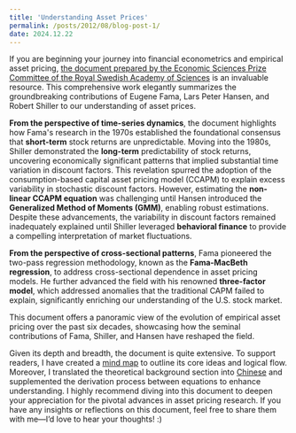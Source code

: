 ```yaml
---
title: 'Understanding Asset Prices'
permalink: /posts/2012/08/blog-post-1/
date: 2024.12.22
---
```


If you are beginning your journey into financial econometrics and empirical asset pricing, [the document prepared by the Economic Sciences Prize Committee of the Royal Swedish Academy of Sciences](https://www.nobelprize.org/uploads/2013/10/advanced-economicsciences2013.pdf) is an invaluable resource. This comprehensive work elegantly summarizes the groundbreaking contributions of Eugene Fama, Lars Peter Hansen, and Robert Shiller to our understanding of asset prices.

**From the perspective of time-series dynamics**, the document highlights how Fama's research in the 1970s established the foundational consensus that **short-term** stock returns are unpredictable. Moving into the 1980s, Shiller demonstrated the **long-term** predictability of stock returns, uncovering economically significant patterns that implied substantial time variation in discount factors. This revelation spurred the adoption of the consumption-based capital asset pricing model (CCAPM) to explain excess variability in stochastic discount factors. However, estimating the **non-linear CCAPM equation** was challenging until Hansen introduced the **Generalized Method of Moments (GMM)**, enabling robust estimations. Despite these advancements, the variability in discount factors remained inadequately explained until Shiller leveraged **behavioral finance** to provide a compelling interpretation of market fluctuations.

**From the perspective of cross-sectional patterns**, Fama pioneered the two-pass regression methodology, known as the **Fama-MacBeth regression**, to address cross-sectional dependence in asset pricing models. He further advanced the field with his renowned **three-factor model**, which addressed anomalies that the traditional CAPM failed to explain, significantly enriching our understanding of the U.S. stock market.

This document offers a panoramic view of the evolution of empirical asset pricing over the past six decades, showcasing how the seminal contributions of Fama, Shiller, and Hansen have reshaped the field.

Given its depth and breadth, the document is quite extensive. To support readers, I have created a [mind map](https://cynthia-xinyuwang.github.io/assets/1.png) to outline its core ideas and logical flow. Moreover, I translated the theoretical background section into [Chinese](https://cynthia-xinyuwang.github.io/assets/理论背景.pdf) and supplemented the derivation process between equations to enhance understanding. I highly recommend diving into this document to deepen your appreciation for the pivotal advances in asset pricing research. If you have any insights or reflections on this document, feel free to share them with me—I’d love to hear your thoughts! :)
